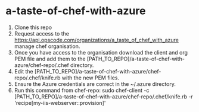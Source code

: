 # a-taste-of-chef-with-azure

1. Clone this repo
2. Request access to the https://api.opscode.com/organizations/a_taste_of_chef_with_azure manage chef organisation.
3. Once you have access to the organisation download the client and org PEM file and add them to the [PATH_TO_REPO]/a-taste-of-chef-with-azure/chef-repo/.chef directory.
4. Edit the [PATH_TO_REPO]/a-taste-of-chef-with-azure/chef-repo/.chef/knife.rb with the new PEM files.
5. Ensure the Azure credentials are correct in the ~/.azure directory.
6. Run this command from chef-repo: sudo chef-client -c [PATH_TO_REPO]/a-taste-of-chef-with-azure/chef-repo/.chef/knife.rb -r 'recipe[my-iis-webserver::provision]'
